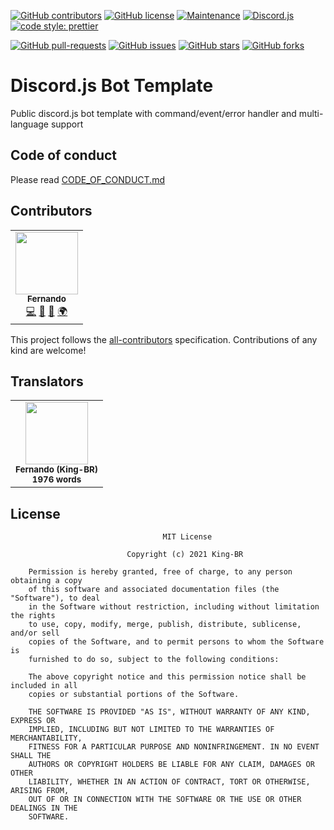 [![GitHub contributors](https://img.shields.io/github/contributors/King-BR/Discord.js-Bot-Template.svg)](https://GitHub.com/King-BR/Discord.js-Bot-Template/graphs/contributors/)
[![GitHub license](https://img.shields.io/badge/License-MIT-blue.svg)](https://github.com/King-BR/Discord.js-Bot-Template/blob/master/LICENSE)
[![Maintenance](https://img.shields.io/badge/Maintained%3F-yes-green.svg)](https://GitHub.com/King-BR/Discord.js-Bot-Template/graphs/commit-activity)
[![Discord.js](https://img.shields.io/badge/Discord.js-V12-2196f3.svg)](https://www.npmjs.com/package/discord.js)
[![code style: prettier](https://img.shields.io/badge/code_style-prettier-ff69b4.svg)](https://github.com/prettier/prettier)

[![GitHub pull-requests](https://img.shields.io/github/issues-pr/King-BR/Discord.js-Bot-Template.svg)](https://GitHub.com/King-BR/Discord.js-Bot-Template/pull/)
[![GitHub issues](https://img.shields.io/github/issues/King-BR/Discord.js-Bot-Template.svg)](https://github.com/King-BR/Discord.js-Bot-Template/issues)
[![GitHub stars](https://img.shields.io/github/stars/King-BR/Discord.js-Bot-Template.svg)](https://github.com/King-BR/Discord.js-Bot-Template/stargazers)
[![GitHub forks](https://img.shields.io/github/forks/King-BR/Discord.js-Bot-Template.svg)](https://github.com/King-BR/Discord.js-Bot-Template/network)


# Discord.js Bot Template

Public discord.js bot template with command/event/error handler and multi-language support

## Code of conduct
Please read [CODE_OF_CONDUCT.md](https://github.com/King-BR/Discord.js-Bot-Template/blob/master/CODE_OF_CONDUCT.md)

## Contributors

<!-- ALL-CONTRIBUTORS-LIST:START - Do not remove or modify this section -->
<!-- prettier-ignore-start -->
<!-- markdownlint-disable -->
<table>
  <tr>
    <td align="center"><a href="https://github.com/King-BR"><img src="https://avatars.githubusercontent.com/u/51011050?v=4?s=100" width="100px;" alt=""/><br /><sub><b>Fernando</b></sub></a><br /><a href="https://github.com/King-BR/Discord.js-Bot-Template/commits?author=King-BR" title="Code">💻</a> <a href="#ideas-King-BR" title="Ideas, Planning, & Feedback">🤔</a> <a href="#maintenance-King-BR" title="Maintenance">🚧</a> <a href="#translation-King-BR" title="Translation">🌍</a></td>
  </tr>
</table>

<!-- markdownlint-restore -->
<!-- prettier-ignore-end -->

<!-- ALL-CONTRIBUTORS-LIST:END -->
This project follows the [all-contributors](https://allcontributors.org/) specification. Contributions of any kind are welcome!

## Translators
<!-- CROWDIN-TRANSLATORS-START -->
<table><tr>
              <td style="text-align:center; vertical-align: top;">
                  <a href="https://crowdin.com/profile/King-BR">
                    <img style="width: 100px" src="https://crowdin-static.downloads.crowdin.com/avatar/14621878/medium/d66556dd8bf46186bf95e9d10f0f4557.jpeg"/>
                   </a>
                  <br />
                  <sub>
                      <b>Fernando (King-BR)</b>
                  </sub>
                  <br />
                  <sub>
                      <b>1976 words</b>
                  </sub>
              </td></tr></table>
<!-- CROWDIN-TRANSLATORS-END -->

## License
                                      MIT License

                              Copyright (c) 2021 King-BR

        Permission is hereby granted, free of charge, to any person obtaining a copy
        of this software and associated documentation files (the "Software"), to deal
        in the Software without restriction, including without limitation the rights
        to use, copy, modify, merge, publish, distribute, sublicense, and/or sell
        copies of the Software, and to permit persons to whom the Software is
        furnished to do so, subject to the following conditions:

        The above copyright notice and this permission notice shall be included in all
        copies or substantial portions of the Software.

        THE SOFTWARE IS PROVIDED "AS IS", WITHOUT WARRANTY OF ANY KIND, EXPRESS OR
        IMPLIED, INCLUDING BUT NOT LIMITED TO THE WARRANTIES OF MERCHANTABILITY,
        FITNESS FOR A PARTICULAR PURPOSE AND NONINFRINGEMENT. IN NO EVENT SHALL THE
        AUTHORS OR COPYRIGHT HOLDERS BE LIABLE FOR ANY CLAIM, DAMAGES OR OTHER
        LIABILITY, WHETHER IN AN ACTION OF CONTRACT, TORT OR OTHERWISE, ARISING FROM,
        OUT OF OR IN CONNECTION WITH THE SOFTWARE OR THE USE OR OTHER DEALINGS IN THE
        SOFTWARE.
